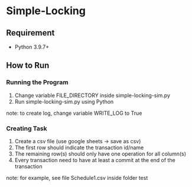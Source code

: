 # Simple-Locking

## Requirement
- Python 3.9.7+

## How to Run
### Running the Program
1. Change variable FILE_DIRECTORY inside simple-locking-sim.py
2. Run simple-locking-sim.py using Python

note: to create log, change variable WRITE_LOG to True
### Creating Task
1. Create a csv file (use google sheets -> save as csv)
2. The first row should indicate the transaction id/name
3. The remaining row(s) should only have one operation for all column(s)
4. Every transaction need to have at least a commit at the end of the transaction

note: for example, see file Schedule1.csv inside folder test